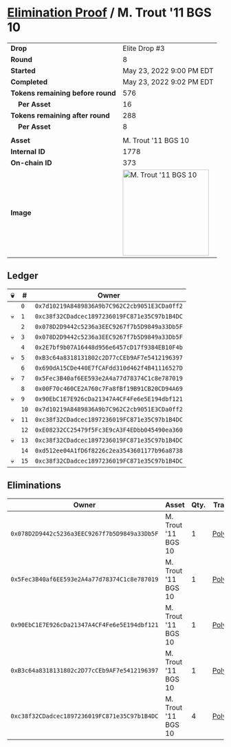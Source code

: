 # [Elimination Proof](./readme.md) / M. Trout &#039;11 BGS 10

|||
|---|---|
| **Drop** | Elite Drop #3 |
| **Round** | 8 |
| **Started** | May 23, 2022 9:00 PM EDT |
| **Completed** | May 23, 2022 9:02 PM EDT |
| **Tokens remaining before round** | 576 |
| **&nbsp;&nbsp;&nbsp;&nbsp;Per Asset** | 16 |
| **Tokens remaining after round** | 288 |
| **&nbsp;&nbsp;&nbsp;&nbsp;Per Asset** | 8 |
| | |
| **Asset** | M. Trout &#039;11 BGS 10 |
| **Internal ID** | 1778 |
| **On-chain ID** | 373 |
| **Image** | <img src="https://tcdn.blokpax.com/9648a5d9-1838-423f-9cc2-58a0f0449cb8/fd29c941473b424f7049e13ad45160a6872ede53a73ae7013345eaf5558ba66b.png" height="200" alt="M. Trout &#039;11 BGS 10" /> |

## Ledger

| 💀 | # | Owner |
| --- | --- | --- |
|  | `0` | `0x7d10219A8489836A9b7C962C2cb9051E3CDa0ff2` |
| 💀 | `1` | `0xc38f32CDadcec1897236019FC871e35C97b1B4DC` |
|  | `2` | `0x078D2D9442c5236a3EEC9267f7b5D9849a33Db5F` |
| 💀 | `3` | `0x078D2D9442c5236a3EEC9267f7b5D9849a33Db5F` |
|  | `4` | `0x2E7bf9b07A16448d956e6457cD17f9384EB10F4b` |
| 💀 | `5` | `0xB3c64a8318131802c2D77cCEb9AF7e5412196397` |
|  | `6` | `0x690dA15CDe440E7fCAFdd310d462f4B41116527D` |
| 💀 | `7` | `0x5Fec3B40af6EE593e2A4a77d78374C1c8e787019` |
|  | `8` | `0x00F70c460CE2A760c7Fa8fBf19B91CB20CD94A69` |
| 💀 | `9` | `0x90EbC1E7E926cDa21347A4CF4Fe6e5E194dbf121` |
|  | `10` | `0x7d10219A8489836A9b7C962C2cb9051E3CDa0ff2` |
| 💀 | `11` | `0xc38f32CDadcec1897236019FC871e35C97b1B4DC` |
|  | `12` | `0xE08232CC25479f5Fc3E9cA3F4EDbb045490ea360` |
| 💀 | `13` | `0xc38f32CDadcec1897236019FC871e35C97b1B4DC` |
|  | `14` | `0xd512ee04A1fD6f8226c2ea3543601177b96a8738` |
| 💀 | `15` | `0xc38f32CDadcec1897236019FC871e35C97b1B4DC` |


## Eliminations

| Owner | Asset | Qty. | Transaction |
| --- | --- | --- | --- |
| `0x078D2D9442c5236a3EEC9267f7b5D9849a33Db5F` | M. Trout '11 BGS 10 | 1 | [Polygonscan](https://polygonscan.com/tx/0xb01ebb214e12d8ed74c61d9c3c233fdb3d41309eb9f3c33d6eeb6ee7efbfd07a) |
| `0x5Fec3B40af6EE593e2A4a77d78374C1c8e787019` | M. Trout '11 BGS 10 | 1 | [Polygonscan](https://polygonscan.com/tx/0x417bd579880572f55d87b62b0a8fab46f1f32addf7727f6dddd77646da21d805) |
| `0x90EbC1E7E926cDa21347A4CF4Fe6e5E194dbf121` | M. Trout '11 BGS 10 | 1 | [Polygonscan](https://polygonscan.com/tx/0x8433f70ce54fc20fca33654174d818542484ce135662758a78b181b60b57151e) |
| `0xB3c64a8318131802c2D77cCEb9AF7e5412196397` | M. Trout '11 BGS 10 | 1 | [Polygonscan](https://polygonscan.com/tx/0x3df1771a661d28c40ac62413abd3d949e37c1bd25c738836918b53c2271210b0) |
| `0xc38f32CDadcec1897236019FC871e35C97b1B4DC` | M. Trout '11 BGS 10 | 4 | [Polygonscan](https://polygonscan.com/tx/0x09451385dc0b95d06eedb169cc8906f063f60cc0baa505cdebac6699e9a1022c) |
